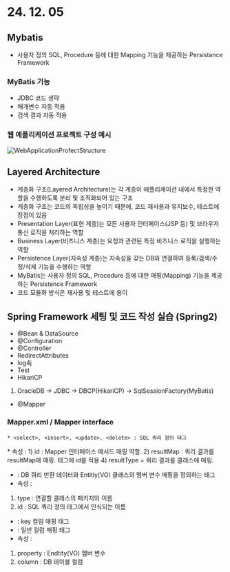 # 24. 12. 05

## Mybatis
* 사용자 정의 SQL, Procedure 등에 대한 Mapping 기능을 제공하는 Persistance Framework

### MyBatis 기능
* JDBC 코드 생략
* 매개변수 자동 적용
* 검색 결과 자동 적용

### 웹 에플리케이션 프로젝트 구성 예시
![WebApplicationProfectStructure](https://github.com/user-attachments/assets/766921cf-210b-4c30-85e3-9cba2078991d)

## Layered Architecture
* 계층화 구조(Layered Architecture)는 각 계층이 애플리케이션 내에서 특정한 역할을 수행하도록 분리 및 조직화되어 있는 구조
* 계층화 구조는 코드의 독립성을 높이기 때문에, 코드 재사용과 유지보수, 테스트에 장점이 있음
* Presentation Layer(표현 계층)는 모든 사용자 인터페이스(JSP 등) 및 브라우저 통신 로직을 처리하는 역할
* Business Layer(비즈니스 계층)는 요청과 관련된 특정 비즈니스 로직을 실행하는 역할
* Persistence Layer(지속성 계층)는 지속성을 갖는 DB와 연결하여 등록/검색/수정/삭제 기능을 수행하는 역할
* MyBatis는 사용자 정의 SQL, Procedure 등에 대한 매핑(Mapping) 기능을 제공하는 Persistence Framework
* 코드 모듈화 방식은 재사용 및 테스트에 용이

## Spring Framework 세팅 및 코드 작성 실습 (Spring2)
* @Bean & DataSource
* @Configuration
* @Controller
* RedirectAttributes
* log4j
* Test
* HikariCP
1) OracleDB -> JDBC -> DBCP(HikariCP) -> SqlSessionFactory(MyBatis)
* @Mapper

### Mapper.xml / Mapper interface
```
* <select>, <insert>, <update>, <delete> : SQL 쿼리 정의 태그 
```
</pre>
* 속성 :
1) id : Mapper 인터페이스 메서드 매핑 역할.
2) resultMap : 쿼리 결과를 resultMap에 매핑. <resultMap>태그에 id를 적용
4) resultType = 쿼리 결과를 클래스에 매핑.

* <resultMap> : DB 쿼리 반환 데이터와 Entitiy(VO) 클래스의 멤버 변수 매핑을 정의하는 태그
* 속성 :
1) type : 연결할 클래스의 패키지와 이름
2) id : SQL 쿼리 정의 태그에서 인식되는 이름


* <id> : key 컬럼 매핑 태그
* <result> : 일반 컬럼 매핑 태그
* 속성 : 
1) property : Endtity(VO) 멤버 변수
2) column : DB 테이블 컬럼
